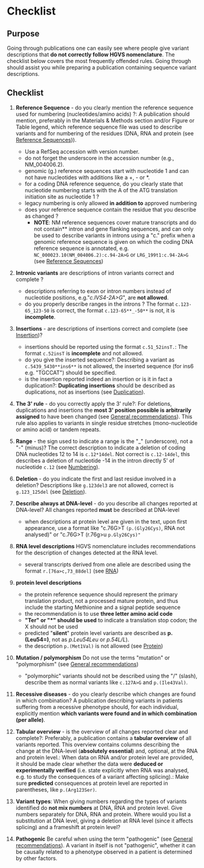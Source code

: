 # Checklist

## Purpose

Going through publications one can easily see where people give variant descriptions that **do not correctly follow HGVS nomenclature**. The checklist below covers the most frequently offended rules. Going through should assist you while preparing a publication containing sequence variant descriptions.

## Checklist

1.  **Reference Sequence** - do you clearly mention the reference sequence used for numbering (nucleotides/amino acids) ?: A publication should mention, preferably in the Materials & Methods section and/or Figure or Table legend, which reference sequence file was used to describe variants and for numbering of the residues (DNA, RNA and protein (see [Reference Sequences](../background/refseq.md))).

    - Use a RefSeq accession with version number.
    - do not forget the underscore in the accession number (e.g., NM_004006.2).
    - genomic (g.) reference sequences start with nucleotide 1 and can not have nucleotides with additions like a +, - or \*.
    - for a coding DNA reference sequence, do you clearly state that nucleotide numbering starts with the A of the ATG translation initiation site as nucleotide 1 ?
    - legacy numbering is only allowed **in addition to** approved numbering
    - does your reference sequence contain the residue that you describe as changed ?
        - **NOTE**: NM reference sequences cover mature transcripts and do  not contain** intron and gene flanking sequences, and can only be used to describe variants in introns using a "c." prefix when a genomic reference sequence is given on which the coding DNA reference sequence is annotated, e.g. `NC_000023.10(NM_004006.2):c.94-2A>G` or `LRG_199t1:c.94-2A>G` (see [Reference Sequences](../background/refseq.md#DNAc))

2.  **Intronic variants** are descriptions of intron variants correct and complete ?

    - descriptions referring to exon or intron numbers instead of nucleotide positions, e.g."_c.IVS4-2A>G_", are **not allowed**.
    - do you properly describe ranges in the introns ? The format `c.123-65_123-50` is correct, the format `c.123-65**_-50**` is not, it is **incomplete**.

3.  **Insertions** - are descriptions of insertions correct and complete (see [Insertion](DNA/insertion.md))?

    - insertions should be reported using the format `c.51_52insT.`: The format `c.52insT` is **incomplete** and not allowed.
    - do you give the inserted sequence?: Describing a variant as `c.5439_5430**ins6**` is not allowed, the inserted sequence (for ins6 e.g. "TGCCAT") should be specified.
    - is the insertion reported indeed an insertion or is it in fact a duplication?: **Duplicating insertions** should be described as duplications, not as insertions (see [Duplication](DNA/duplication.md)).

4.  **The 3' rule** - do you correctly apply the 3' rule?: For deletions, duplications and insertions the **most 3' position possible is arbitrarily assigned** to have been changed (see [General recommendations](general.md)). This rule also applies to variants in single residue stretches (mono-nucleotide or amino acid) or tandem repeats.

5.  **Range** - the sign used to indicate a range is the "_" (underscore), not a "-" (minus)? The correct description to indicate a deletion of coding DNA nucleotides 12 to 14 is `c.12*14del`. Not correct is <code class="invalid">c.12-14del</code>, this describes a deletion of nucleotide -14 in the intron directly 5' of nucleotide `c.12` (see [Numbering](../background/numbering.md)).

6.  **Deletion** - do you indicate the first and last residue involved in a deletion? Descriptions like <code class="invalid">g.123del3</code> are not allowed, correct is `g.123_125del` (see [Deletion](DNA/deletion.md)).

7.  **Describe always at DNA-level** - do you describe all changes reported at DNA-level? All changes reported **must** be described at DNA-level

    - when descriptions at protein level are given in the text, upon first appearance, use a format like "c.76G>T `(p.(Gly26Cys)`, RNA not analysed)" or "c.76G>T (r.76g>u `p.Gly26Cys)"`

8.  **RNA level descriptions** HGVS nomenclature includes recommendations for the description of changes detected at the RNA level.

    - several transcripts derived from one allele are described using the format `r.[76a>c,73_88del]` (see [RNA](RNA/alleles.md))

9.  **protein level descriptions**

    - the protein reference sequence should represent the primary translation product, not a processed mature protein, and thus include the starting Methionine and a signal peptide sequence
    - the recommendation is to use **three letter amino acid code**
    - **"Ter" or "\*" should be used** to indicate a translation stop codon; the X should not be used
    - predicted "**silent**" protein level variants are described as **p.(Leu54=)**, not as _p.Leu54Leu_ or _p.54L/L_).
    - the description `p.(Met1Val)` is not allowed (see [Protein](protein/substitution.md))

10. **Mutation / polymorphism** Do not use the terms "mutation" or "polymorphism" (see [General recommendations](../background/basics.md))

    - "polymorphic" variants should not be described using the "/" (slash), describe them as normal variants like `c.127A>G` and `p.(Ile43Val)`.

11. **Recessive diseases** - do you clearly describe which changes are found in which combination? A publication describing variants in patients suffering from a recessive phenotype should, for each individual, explicitly mention **which variants were found and in which combination (per allele)**.

12. **Tabular overview** - is the overview of all changes reported clear and complete?: Preferably, a publication contains a **tabular overview** of all variants reported. This overview contains columns describing the change at the DNA-level (**absolutely essential**) and, optional, at the RNA and protein level.: When data on RNA and/or protein level are provided, it should be made clear whether the data were **deduced or experimentally verified** (i.e. state explicitly when RNA was analysed, e.g. to study the consequences of a variant affecting splicing).: Make sure **predicted** consequences at protein level are reported in parentheses, like `p.(Arg123Ser)`.

13. **Variant types**: When giving numbers regarding the types of variants identified do **not mix numbers** at DNA, RNA and protein level. Give numbers separately for DNA, RNA and protein. Where would you list a substitution at DNA level, giving a deletion at RNA level (since it affects splicing) and a frameshift at protein level?

14. **Pathogenic** Be careful when using the term "pathogenic" (see [General recommendations](../background/basics.md)). A variant in itself is not "pathogenic", whether it can be causally related to a phenotype observed in a patient is determined by other factors.
